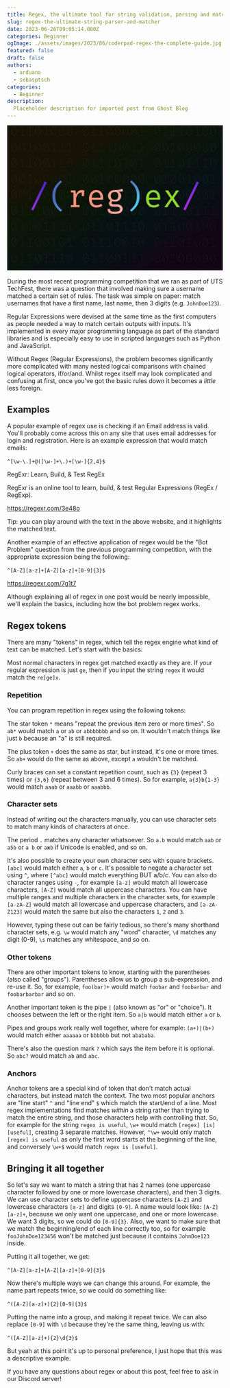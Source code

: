 ```yaml
---
title: Regex, the ultimate tool for string validation, parsing and matching!
slug: regex-the-ultimate-string-parser-and-matcher
date: 2023-06-26T09:05:14.000Z
categories: Beginner
ogImage: ./assets/images/2023/06/coderpad-regex-the-complete-guide.jpg
featured: false
draft: false
authors:
  - arduano
  - sebasptsch
categories:
  - Beginner
description:
  Placeholder description for imported post from Ghost Blog 
---
```

![Featured Image](./assets/images/2023/06/coderpad-regex-the-complete-guide.jpg)

During the most recent programming competition that we ran as part of UTS TechFest, there was a question that involved making sure a username matched a certain set of rules. The task was simple on paper: match usernames that have a first name, last name, then 3 digits (e.g. `JohnDoe123`).

Regular Expressions were devised at the same time as the first computers as people needed a way to match certain outputs with inputs. It's implemented in every major programming language as part of the standard libraries and is especially easy to use in scripted languages such as Python and JavaScript.

Without Regex (Regular Expressions), the problem becomes significantly more complicated with many nested logical comparisons with chained logical operators, if/or/and. Whilst regex itself may look complicated and confusing at first, once you've got the basic rules down it becomes a _little_ less foreign.

<!-- more -->

Examples
--------

A popular example of regex use is checking if an Email address is valid. You'll probably come across this on any site that uses email addresses for login and registration. Here is an example expression that would match emails:

`^[\w-\.]+@([\w-]+\.)+[\w-]{2,4}$`

RegExr: Learn, Build, & Test RegEx

RegExr is an online tool to learn, build, & test Regular Expressions (RegEx / RegExp).

https://regexr.com/3e48o

Tip: you can play around with the text in the above website, and it highlights the matched text.

Another example of an effective application of regex would be the "Bot Problem" question from the previous programming competition, with the appropriate expression being the following:

`^[A-Z][a-z]+[A-Z][a-z]+[0-9]{3}$`

https://regexr.com/7g1t7

Although explaining all of regex in one post would be nearly impossible, we'll explain the basics, including how the bot problem regex works.

Regex tokens
------------

There are many "tokens" in regex, which tell the regex engine what kind of text can be matched. Let's start with the basics:

Most normal characters in regex get matched exactly as they are. If your regular expression is just `ge`, then if you input the string `regex` it would match the `re[ge]x`.

### Repetition

You can program repetition in regex using the following tokens:

The star token `*` means "repeat the previous item zero or more times". So `ab*` would match `a` or `ab` or `abbbbbbb` and so on. It wouldn't match things like just `b` because an "a" is still required.

The plus token `+` does the same as star, but instead, it's one or more times. So `ab+` would do the same as above, except `a` wouldn't be matched.

Curly braces can set a constant repetition count, such as `{3}` (repeat 3 times) or `{3,6}` (repeat between 3 and 6 times). So for example, `a{3}b{1-3}` would match `aaab` or `aaabb` or `aaabbb`.

### Character sets

Instead of writing out the characters manually, you can use character sets to match many kinds of characters at once.

The period `.` matches any character whatsoever. So `a.b` would match `aab` or `a5b` or `a b` or `aжb` if Unicode is enabled, and so on.

It's also possible to create your own character sets with square brackets. `[abc]` would match either `a`, `b` or `c`. It's possible to negate a character set using `^`, where `[^abc]` would match everything BUT a/b/c. You can also do character ranges using `-`, for example `[a-z]` would match all lowercase characters, `[A-Z]` would match all uppercase characters. You can have multiple ranges and multiple characters in the character sets, for example `[a-zA-Z]` would match all lowercase and uppercase characters, and `[a-zA-Z123]` would match the same but also the characters `1`, `2` and `3`.

However, typing these out can be fairly tedious, so there's many shorthand character sets, e.g. `\w` would match any "word" character, `\d` matches any digit (0-9), `\s` matches any whitespace, and so on.

### Other tokens

There are other important tokens to know, starting with the parentheses (also called "groups"). Parentheses allow us to group a sub-expression, and re-use it. So, for example, `foo(bar)+` would match `foobar` and `foobarbar` and `foobarbarbar` and so on.

Another important token is the pipe `|` (also known as "or" or "choice"). It chooses between the left or the right item. So `a|b` would match either `a` or `b`.

Pipes and groups work really well together, where for example: `(a+)|(b+)` would match either `aaaaaa` or `bbbbbb` but not `abababa`.

There's also the question mark `?` which says the item before it is optional. So `abc?` would match `ab` and `abc`.

### Anchors

Anchor tokens are a special kind of token that don't match actual characters, but instead match the context. The two most popular anchors are "line start" `^` and "line end" `$` which match the start/end of a line. Most regex implementations find matches _within_ a string rather than trying to match the entire string, and those characters help with controlling that. So, for example for the string `regex is useful`, `\w+` would match `[regex] [is] [useful]`, creating 3 separate matches. However, `^\w+` would only match `[regex] is useful` as only the first word starts at the beginning of the line, and conversely `\w+$` would match `regex is [useful]`.

Bringing it all together
------------------------

So let's say we want to match a string that has 2 names (one uppercase character followed by one or more lowercase characters), and then 3 digits. We can use character sets to define uppercase characters `[A-Z]` and lowercase characters `[a-z]` and digits `[0-9]`. A name would look like: `[A-Z][a-z]+`, because we only want one uppercase, and one or more lowercase. We want 3 digits, so we could do `[0-9]{3}`. Also, we want to make sure that we match the beginning/end of each line correctly too, so for example `fooJohnDoe123456` won't be matched just because it contains `JohnDoe123` inside.

Putting it all together, we get:

`^[A-Z][a-z]+[A-Z][a-z]+[0-9]{3}$`

Now there's multiple ways we can change this around. For example, the name part repeats twice, so we could do something like:

`^([A-Z][a-z]+){2}[0-9]{3}$`

Putting the name into a group, and making it repeat twice. We can also replace `[0-9]` with `\d` because they're the same thing, leaving us with:

`^([A-Z][a-z]+){2}\d{3}$`

But yeah at this point it's up to personal preference, I just hope that this was a descriptive example.

If you have any questions about regex or about this post, feel free to ask in our Discord server!
